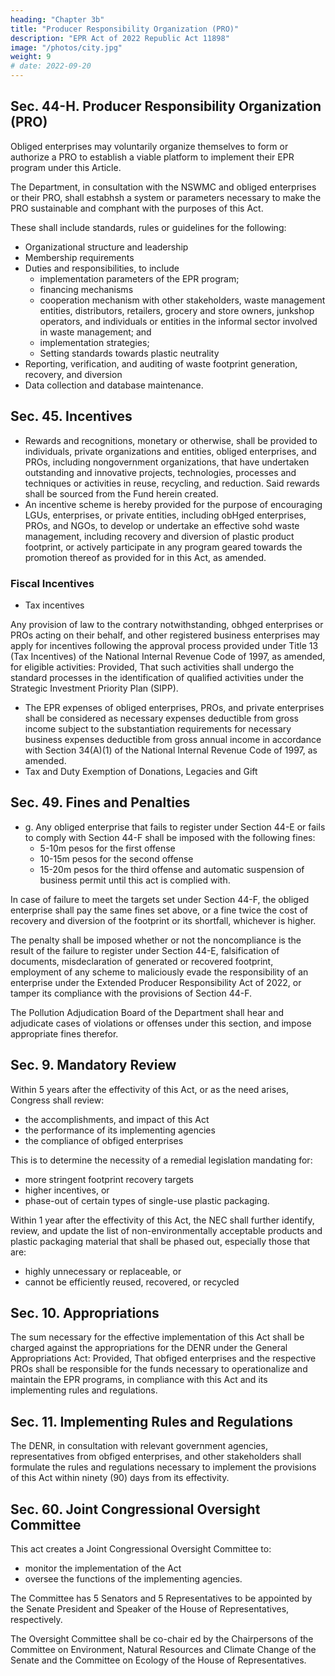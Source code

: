 ```yaml
---
heading: "Chapter 3b"
title: "Producer Responsibility Organization (PRO)"
description: "EPR Act of 2022 Republic Act 11898"
image: "/photos/city.jpg"
weight: 9
# date: 2022-09-20
---
```



## Sec. 44-H. Producer Responsibility Organization (PRO)

Obliged enterprises may voluntarily organize themselves to form or authorize a PRO to establish a viable platform to implement their EPR program under this Article.

The Department, in consultation with the NSWMC and obliged enterprises or their PRO, shall estabhsh a system
or parameters necessary to make the PRO sustainable and comphant with the purposes of this Act. 

These shall include standards, rules or guidelines for the following:
- Organizational structure and leadership
- Membership requirements
- Duties and responsibilities, to include
  - implementation parameters of the EPR program;
  - financing mechanisms
  - cooperation mechanism with other stakeholders, waste management entities, distributors, retailers, grocery and store owners, junkshop operators, and individuals or entities in the informal sector involved in waste management; and
  - implementation strategies;
  - Setting standards towards plastic neutrality
- Reporting, verification, and auditing of waste footprint generation, recovery, and diversion
- Data collection and database maintenance.



<!-- Sec. 7. Section 45 of Republic Act No. 9003 is amended: -->

## Sec. 45. Incentives

- Rewards and recognitions, monetary or otherwise, shall be provided to individuals, private organizations and entities, obliged enterprises, and PROs, including nongovernment organizations, that have undertaken outstanding and innovative projects, technologies, processes and techniques or activities in reuse, recycling, and reduction. Said rewards shall
be sourced from the Fund herein created. 
- An incentive scheme is hereby provided for the purpose of encouraging LGUs, enterprises, or private entities, including obHged enterprises, PROs, and NGOs, to develop or undertake an effective sohd waste management, including recovery and diversion of plastic product footprint, or actively participate in any program geared towards the promotion thereof
as provided for in this Act, as amended. 


### Fiscal Incentives

- Tax incentives

Any provision of law to the contrary notwithstanding, obhged enterprises or PROs acting on their behalf, and other registered business enterprises may apply for incentives following the approval process provided under Title 13 (Tax Incentives) of the National Internal Revenue Code of 1997, as amended, for eligible activities: Provided, That such activities shall undergo the standard processes in the identification of qualified activities under the Strategic Investment Priority Plan (SIPP).
- The EPR expenses of obliged enterprises, PROs, and private enterprises shall be considered as necessary expenses deductible from gross income subject to the substantiation requirements for necessary business expenses deductible from gross annual income in accordance with Section 34(A)(1) of the National Internal Revenue Code of 1997, as amended.
- Tax and Duty Exemption of Donations, Legacies and Gift


<!-- Sec. 8. Section 49 of Republic Act No. 9003 is amended: -->

## Sec. 49. Fines and Penalties

- g. Any obliged enterprise that fails to register under Section 44-E or fails to comply with Section 44-F shall be imposed with the following fines:
  - 5-10m pesos for the first offense
  - 10-15m pesos for the second offense
  - 15-20m pesos for the third offense and automatic suspension of business permit until this act is complied with.

In case of failure to meet the targets set under Section 44-F, the obliged enterprise shall pay the same fines set above, or a fine twice the cost of recovery and diversion of the footprint or its shortfall, whichever is higher.

The penalty shall be imposed whether or not the noncompliance is the result of the failure to register under Section 44-E, falsification of documents, misdeclaration of generated or recovered footprint, employment of any scheme to maliciously evade the responsibility of an enterprise under the Extended Producer Responsibility Act of 2022, or tamper its compliance with the provisions of Section 44-F.

The Pollution Adjudication Board of the Department shall hear and adjudicate cases of violations or offenses under this section, and impose appropriate fines therefor.


## Sec. 9. Mandatory Review

Within 5 years after the effectivity of this Act, or as the need arises, Congress shall review:
- the accomplishments, and impact of this Act
- the performance of its implementing agencies
- the compliance of obfiged enterprises 

This is to determine the necessity of a remedial legislation mandating for:
- more stringent footprint recovery targets
- higher incentives, or
- phase-out of certain types of single-use plastic packaging.


Within 1 year after the effectivity of this Act, the NEC shall further identify, review, and update the list of
non-environmentally acceptable products and plastic packaging material that shall be phased out, especially those
that are:
- highly unnecessary or replaceable, or
- cannot be efficiently reused, recovered, or recycled


## Sec. 10. Appropriations

The sum necessary for the effective implementation of this Act shall be charged against the appropriations for the DENR under the General Appropriations Act: Provided, That obfiged enterprises and the respective PROs shall be responsible for the funds necessary to operationalize and maintain the EPR programs, in compliance with this Act and its implementing rules and
regulations.


## Sec. 11. Implementing Rules and Regulations

The DENR, in consultation with relevant government agencies, representatives from obfiged enterprises, and other stakeholders
shall formulate the rules and regulations necessary to implement the provisions of this Act within ninety (90) days
from its effectivity.


<!-- Sec. 12. Section 60 of Republic Act No. 9003 is amended: -->


## Sec. 60. Joint Congressional Oversight Committee

This act creates a Joint Congressional Oversight Committee to:
- monitor the implementation of the Act
- oversee the functions of the implementing agencies. 

The Committee has 5 Senators and 5 Representatives to be appointed by the Senate President and Speaker of the House of Representatives, respectively. 

The Oversight Committee shall be co-chair ed by the Chairpersons of the Committee on Environment, Natural Resources and Climate Change of the Senate and the Committee on Ecology of the House of Representatives.


<!-- Sec. 13. Separability Clause

If any portion or provision of this Act is declared unconstitutional, the remainder of this Act or any provision not affected thereby shall remain in force and effect.


Sec. 14. Repealing Clause

Any law, presidential decree or issuance, executive order, letter of instruction, rule or regulation inconsistent or contrary to the provisions of this Act is hereby repealed or modified accordingly.


Sec. 15. Effectivity

This Act shall take effect after 15 days following its complete publication in the Official Gazette or in a newspaper of general circulation. -->

<!--      Approved,

LORD ALLAN ffAY Q. VELASCO             VICENTE C. SOTTO III
     Spealc^r^f the House              President of\he Senate
      of Representatives
                                                                21

     This Act which is a consolidation of Senate Bill No. 2425
and House Bill No. 10696 was passed by the Senate of the
Phihppines and the House of Representatives on May 23, 2022
and May 26, 2022, respectively.




  MARK                lENDOZA      Myra Marie D. villarica
                                      Secretary of the Senate
    Hou.    r Represematives



     Approved:                         ' JUL 2 3 2022
                 Lapses iBta law <m
               without the flognature of iin Presi
               dent, in accordance with ArticJe VI.
               Section 27 (1) of the Oonetitutior
             RODRIGO ROA DUTERTE
                 President of the Philippines

                               o
 -->